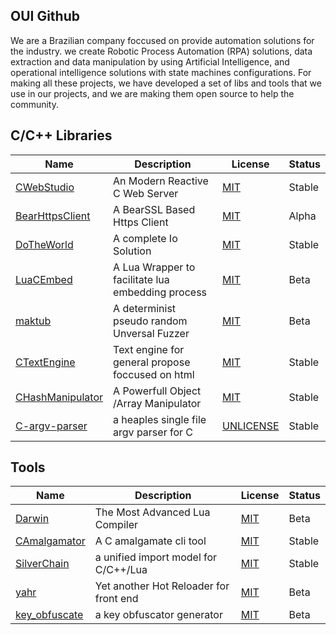 ## OUI Github

We are a  Brazilian company foccused on provide automation solutions for the industry. 
we create Robotic Process Automation (RPA) solutions, data extraction and data manipulation
by using Artificial Intelligence, and operational intelligence solutions with state machines
configurations. For making all these projects, we have developed a set of libs and tools
that we use in our projects, and we are making them open source to help the community.

## C/C++ Libraries

| Name                                                               | Description                                     | License                                                                                            |  Status    |
|--------------------------------------------------------------------|-------------------------------------------------|----------------------------------------------------------------------------------------------------|------------|
|[CWebStudio](https://github.com/OUIsolutions/CWebStudio)            |An Modern Reactive C Web Server                   |[MIT](https://raw.githubusercontent.com/OUIsolutions/CWebStudio/refs/heads/main/LICENSE)            |Stable      |
|[BearHttpsClient](https://github.com/OUIsolutions/BearHttpsClient)  |A BearSSL Based Https Client                      |[MIT](https://raw.githubusercontent.com/OUIsolutions/BearHttpsClient/refs/heads/main/LICENSE)       |Alpha       |
|[DoTheWorld](https://github.com/OUIsolutions/DoTheWorld)            |A complete Io Solution                            |[MIT](https://raw.githubusercontent.com/OUIsolutions/DoTheWorld/refs/heads/main/LICENSE)            |Stable      |
|[LuaCEmbed](https://github.com/OUIsolutions/LuaCEmbed)              |A Lua Wrapper to facilitate lua embedding process |[MIT](https://raw.githubusercontent.com/OUIsolutions/LuaCEmbed/refs/heads/main/LICENSE)             |Beta        |
|[maktub](https://github.com/OUIsolutions/maktub)                    |A determinist pseudo random Unversal Fuzzer       |[MIT](https://raw.githubusercontent.com/OUIsolutions/maktub/refs/heads/main/LICENSE)                |Beta        |
|[CTextEngine](https://github.com/OUIsolutions/CTextEngine)          |Text engine for general propose foccused on html  |[MIT](https://raw.githubusercontent.com/OUIsolutions/CTextEngine/refs/heads/main/LICENSE)           |Stable      |
|[CHashManipulator](https://github.com/OUIsolutions/CHashManipulator)| A Powerfull Object /Array Manipulator            |[MIT](https://raw.githubusercontent.com/OUIsolutions/CHashManipulator/refs/heads/main/LICENSE)      |Stable      |
|[C-argv-parser](https://github.com/OUIsolutions/C-argv-parser)      |a heaples single file argv parser for C           |[UNLICENSE](https://raw.githubusercontent.com/OUIsolutions/C-argv-parser/refs/heads/main/LICENSE)   |Stable      |

## Tools
| Name                                                               | Description                                      | License                                                                                            |  Status    |
|--------------------------------------------------------------------|--------------------------------------------------|----------------------------------------------------------------------------------------------------|------------|
|[Darwin](https://github.com/OUIsolutions/Darwin)                    |The Most Advanced Lua Compiler                    |[MIT](https://raw.githubusercontent.com/OUIsolutions/Darwin/refs/heads/main/LICENSE)                |Beta        |
|[CAmalgamator](https://github.com/OUIsolutions/CAmalgamator)        |A C amalgamate cli tool                           |[MIT](https://raw.githubusercontent.com/OUIsolutions/CAmalgamator/refs/heads/main/LICENSE)          |Stable      |
|[SilverChain](https://github.com/OUIsolutions/SilverChain)          |a unified import model for C/C++/Lua              |[MIT](https://raw.githubusercontent.com/OUIsolutions/SilverChain/refs/heads/main/LICENSE)           |Stable      |
|[yahr](https://github.com/OUIsolutions/yahr)                        |Yet another Hot Reloader for front end            |[MIT](https://raw.githubusercontent.com/OUIsolutions/yahr/refs/heads/main/LICENSE)                  |Beta        |
|[key_obfuscate](https://github.com/OUIsolutions/key_obfuscate)      |a key obfuscator generator                     |[MIT](https://raw.githubusercontent.com/OUIsolutions/key_obfuscate/refs/heads/main/LICENSE)            |Beta        |

